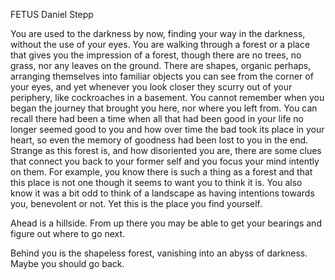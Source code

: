 FETUS
Daniel Stepp

You are used to the darkness by now, finding your way in the darkness, without the use of your eyes. You are walking through a forest or a place that gives you the impression of a forest, though there are no trees, no grass, nor any leaves on the ground. There are shapes, organic perhaps, arranging themselves into familiar objects you can see from the corner of your eyes, and yet whenever you look closer they scurry out of your periphery, like cockroaches in a basement. You cannot remember when you began the journey that brought you here, nor where you left from. You can recall there had been a time when all that had been good in your life no longer seemed good to you and how over time the bad took its place in your heart, so even the memory of goodness had been lost to you in the end. Strange as this forest is, and how disoriented you are, there are some clues that connect you back to your former self and you focus your mind intently on them. For example, you know there is such a thing as a forest and that this place is not one though it seems to want you to think it is. You also know it was a bit odd to think of a landscape as having intentions towards you, benevolent or not. Yet this is the place you find yourself.

Ahead is a hillside. From up there you may be able to get your bearings and figure out where to go next.

Behind you is the shapeless forest, vanishing into an abyss of darkness. Maybe you should go back.